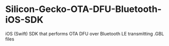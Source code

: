 # Silicon-Gecko-OTA-DFU-Bluetooth-iOS-SDK
iOS (Swift) SDK that performs OTA DFU over Bluetooth LE transmitting .GBL files
